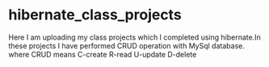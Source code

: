 # hibernate_class_projects
Here I am uploading my class projects which I completed using hibernate.In these projects I have performed CRUD operation 
with MySql database.
where CRUD means C-create 
                 R-read
                 U-update
                 D-delete
